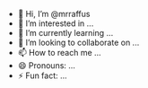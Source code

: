 - 👋 Hi, I’m @mrraffus
- 👀 I’m interested in ...
- 🌱 I’m currently learning ...
- 💞️ I’m looking to collaborate on ...
- 📫 How to reach me ...
- 😄 Pronouns: ...
- ⚡ Fun fact: ...

<!---
mrraffus/mrraffus is a ✨ special ✨ repository because its `README.md` (this file) appears on your GitHub profile.
You can click the Preview link to take a look at your changes.
--->
